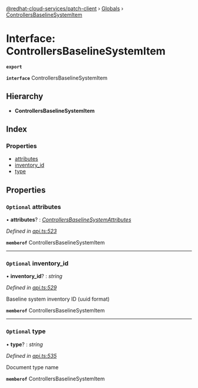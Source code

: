 [@redhat-cloud-services/patch-client](../README.md) › [Globals](../globals.md) › [ControllersBaselineSystemItem](controllersbaselinesystemitem.md)

# Interface: ControllersBaselineSystemItem

**`export`** 

**`interface`** ControllersBaselineSystemItem

## Hierarchy

* **ControllersBaselineSystemItem**

## Index

### Properties

* [attributes](controllersbaselinesystemitem.md#optional-attributes)
* [inventory_id](controllersbaselinesystemitem.md#optional-inventory_id)
* [type](controllersbaselinesystemitem.md#optional-type)

## Properties

### `Optional` attributes

• **attributes**? : *[ControllersBaselineSystemAttributes](controllersbaselinesystemattributes.md)*

*Defined in [api.ts:523](https://github.com/RedHatInsights/javascript-clients/blob/22e0c417/packages/patch/api.ts#L523)*

**`memberof`** ControllersBaselineSystemItem

___

### `Optional` inventory_id

• **inventory_id**? : *string*

*Defined in [api.ts:529](https://github.com/RedHatInsights/javascript-clients/blob/22e0c417/packages/patch/api.ts#L529)*

Baseline system inventory ID (uuid format)

**`memberof`** ControllersBaselineSystemItem

___

### `Optional` type

• **type**? : *string*

*Defined in [api.ts:535](https://github.com/RedHatInsights/javascript-clients/blob/22e0c417/packages/patch/api.ts#L535)*

Document type name

**`memberof`** ControllersBaselineSystemItem
